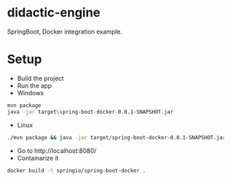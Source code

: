 # didactic-engine
SpringBoot, Docker integration example.
# Setup
- Build the project
- Run the app
- Windows
```sh
mvn package
java -jar target\spring-boot-docker-0.0.1-SNAPSHOT.jar
```
- Linux
```sh
./mvn package && java -jar target/spring-boot-docker-0.0.1-SNAPSHOT.jar
```
- Go to http://localhost:8080/
- Containarize it
```sh
docker build -t springio/spring-boot-docker .
```